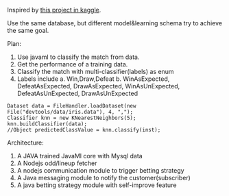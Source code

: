 Inspired by [this project in kaggle](https://www.kaggle.com/airback/d/hugomathien/soccer/match-outcome-prediction-in-football).

Use the same database, but different model&learning schema try to achieve the same goal.

Plan:

1. Use javaml to classify the match from data.
2. Get the performance of a training data.
3. Classify the match with multi-classifier(labels) as enum
4. Labels include 
  a. Win,Draw,Defeat
  b. WinAsExpected, DefeatAsExpected, DrawAsExpected, WinAsUnExpected, DefeatAsUnExpected, DrawAsUnExpected

````
Dataset data = FileHandler.loadDataset(new File("devtools/data/iris.data"), 4, ",");
Classifier knn = new KNearestNeighbors(5);
knn.buildClassifier(data);
//Object predictedClassValue = knn.classify(inst);
````

Architecture:

1. A JAVA trained JavaMl core with Mysql data
2. A Nodejs odd/lineup fetcher
3. A nodejs communication module to trigger betting strategy
4. A Java messaging module to notify the customer(subscriber)
5. A java betting strategy module with self-improve feature